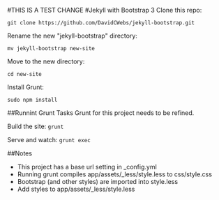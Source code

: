 #THIS IS A TEST CHANGE
#Jekyll with Bootstrap 3
Clone this repo:

```git clone https://github.com/DavidCWebs/jekyll-bootstrap.git```

Rename the new "jekyll-bootstrap" directory:

```mv jekyll-bootstrap new-site```

Move to the new directory:

```cd new-site```

Install Grunt:

```sudo npm install```

##Runnint Grunt Tasks
Grunt for this project needs to be refined.

Build the site:
```grunt```

Serve and watch:
```grunt exec```

##Notes
* This project has a base url setting in _config.yml
* Running grunt compiles app/assets/_less/style.less to css/style.css
* Bootstrap (and other styles) are imported into style.less
* Add styles to app/assets/_less/style.less
